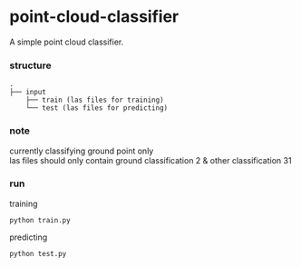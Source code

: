 # point-cloud-classifier
A simple point cloud classifier.

### structure
    .
    ├── input
        ├── train (las files for training)
        └── test (las files for predicting)

### note
currently classifying ground point only <br>
las files should only contain ground classification 2 & other classification 31

### run
training
```
python train.py
```
predicting
```
python test.py
```
